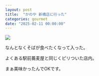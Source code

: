 ```yaml
---
layout: post
title:  "かのや 新橋店に行った"
categories: gourmet
date: "2025-02-11 00:00:00"
---
```



<div class="trim">
  <div class="trim__item">
    <a href="{{ site.url }}/assets/images/2025-02-11-report/17-56-48.png">
      <img class="one" src="{{ site.url }}/assets/thumbnail/2025-02-11-report/17-56-48.png">
    </a>
  </div>
</div>


なんとなくそばが食べたくなって入った。

よくある駅前蕎麦屋と同じくピリついた店内。

まぁ美味かったんでOKです。
